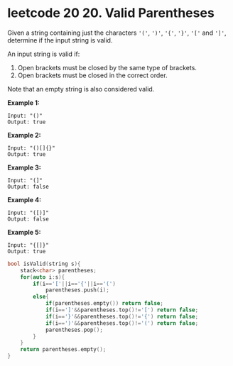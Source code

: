# leetcode 20 20. Valid Parentheses

Given a string containing just the characters `'('`, `')'`, `'{'`, `'}'`, `'['` and `']'`, determine if the input string is valid.

An input string is valid if:

1. Open brackets must be closed by the same type of brackets.
2. Open brackets must be closed in the correct order.

Note that an empty string is also considered valid.

**Example 1:**

```
Input: "()"
Output: true
```

**Example 2:**

```
Input: "()[]{}"
Output: true
```

**Example 3:**

```
Input: "(]"
Output: false
```

**Example 4:**

```
Input: "([)]"
Output: false
```

**Example 5:**

```
Input: "{[]}"
Output: true
```

```c++
bool isValid(string s){
    stack<char> parentheses;
    for(auto i:s){
        if(i=='['||i=='{'||i=='(')
            parentheses.push(i);
        else{
            if(parentheses.empty()) return false;
            if(i==']'&&parentheses.top()!='[') return false;
            if(i=='}'&&parentheses.top()!='{') return false;
            if(i==')'&&parentheses.top()!='(') return false;
            parentheses.pop();
        }
    }
    return parentheses.empty();
}
```

